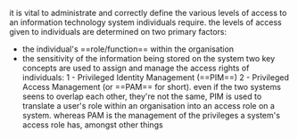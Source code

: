 it is vital to administrate and correctly define the various levels of access to an information technology system individuals require.
the levels of access given to individuals are determined on two primary factors:
*  the individual's ==role/function== within the organisation
*  the sensitivity of the information being stored on the system
two key concepts are used to assign and manage the access rights of individuals:
1 - Privileged Identity Management (==PIM==)
2 - Privileged Access Management (or ==PAM== for short).
even if the two systems seens to overlap each other, they're not the same, PIM is used to  translate a user's role within an organisation into an access role on a system.
whereas PAM is the management of the privileges a system's access role has, amongst other things